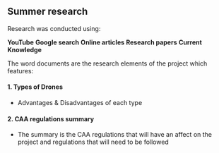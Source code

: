 ## Summer research

Research was conducted using:

**YouTube**
**Google search**
**Online articles**
**Research papers**
**Current Knowledge**


The word documents are the research elements of the project which features:

#### 1. Types of Drones
- Advantages & Disadvantages of each type

#### 2. CAA regulations summary
- The summary is the CAA regulations that will have an affect on the project and regulations that will need to be followed
